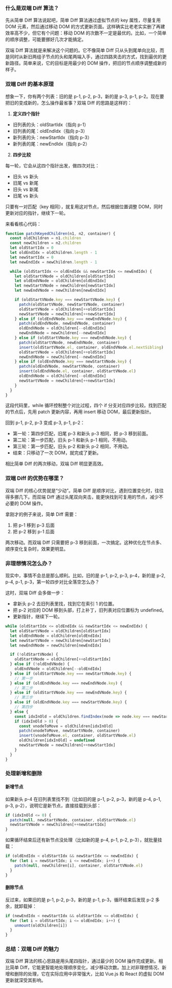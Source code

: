 ### 什么是双端 Diff 算法？

先从简单 Diff 算法说起吧，简单 Diff 算法通过虚拟节点的 key 属性，尽量复用 DOM 元素，然后通过移动 DOM 的方式更新页面。这样确实比老老实实删了再建效率高不少，但它有个问题：移动 DOM 的次数不一定是最优的。比如，一个简单的顺序调整，可能要挪好几次才能搞定。

双端 Diff 算法就是来解决这个问题的。它不像简单 Diff 只从头到尾单向比较，而是同时从新旧两组子节点的头和尾两端入手，通过四路夹击的方式，找到最优的更新路径。简单来说，它的目标是用最少的 DOM 操作，把旧的节点顺序调整成新的样子。



### 双端 Diff 的基本原理

想象一下，你有两个列表：旧的是 p-1, p-2, p-3，新的是 p-3, p-1, p-2。现在要把旧的变成新的，怎么操作最省事？双端 Diff 的思路是这样的：

1. **定义四个指针**

- 旧列表的头：oldStartIdx（指向 p-1）
- 旧列表的尾：oldEndIdx（指向 p-3）
- 新列表的头：newStartIdx（指向 p-3）
- 新列表的尾：newEndIdx（指向 p-2）

2. **四步比较**

每一轮，它会从这四个指针出发，做四次对比：

- 旧头 vs 新头
- 旧尾 vs 新尾
- 旧头 vs 新尾
- 旧尾 vs 新头

只要有一对匹配（key 相同），就复用这对节点，然后根据位置调整 DOM，同时更新对应的指针，继续下一轮。

来看看核心代码：

```js
function patchKeyedChildren(n1, n2, container) {
  const oldChildren = n1.children
  const newChildren = n2.children
  let oldStartIdx = 0
  let oldEndIdx = oldChildren.length - 1
  let newStartIdx = 0
  let newEndIdx = newChildren.length - 1

  while (oldStartIdx <= oldEndIdx && newStartIdx <= newEndIdx) {
    let oldStartVNode = oldChildren[oldStartIdx]
    let oldEndVNode = oldChildren[oldEndIdx]
    let newStartVNode = newChildren[newStartIdx]
    let newEndVNode = newChildren[newEndIdx]

    if (oldStartVNode.key === newStartVNode.key) {
      patch(oldStartVNode, newStartVNode, container)
      oldStartVNode = oldChildren[++oldStartIdx]
      newStartVNode = newChildren[++newStartIdx]
    } else if (oldEndVNode.key === newEndVNode.key) {
      patch(oldEndVNode, newEndVNode, container)
      oldEndVNode = oldChildren[--oldEndIdx]
      newEndVNode = newChildren[--newEndIdx]
    } else if (oldStartVNode.key === newEndVNode.key) {
      patch(oldStartVNode, newEndVNode, container)
      insert(oldStartVNode.el, container, oldEndVNode.el.nextSibling)
      oldStartVNode = oldChildren[++oldStartIdx]
      newEndVNode = newChildren[--newEndIdx]
    } else if (oldEndVNode.key === newStartVNode.key) {
      patch(oldEndVNode, newStartVNode, container)
      insert(oldEndVNode.el, container, oldStartVNode.el)
      oldEndVNode = oldChildren[--oldEndIdx]
      newStartVNode = newChildren[++newStartIdx]
    }
  }
}
```

这段代码里，while 循环控制整个对比过程，四个 if 分支对应四步比较。找到匹配的节点后，先用 patch 更新内容，再用 insert 移动 DOM，最后更新指针。

回到 p-1, p-2, p-3 变成 p-3, p-1, p-2：

- 第一轮：第四步匹配，旧尾 p-3 和新头 p-3 相同，把 p-3 移到前面。
- 第二轮：第一步匹配，旧头 p-1 和新头 p-1 相同，不用动。
- 第三轮：第一步匹配，旧头 p-2 和新头 p-2 相同，不用动。
- 结束：只移动了一次 DOM，就完成了更新。

相比简单 Diff 的两次移动，双端 Diff 明显更高效。



### 双端 Diff 的优势在哪里？

双端 Diff 的核心优势就是“少动”。简单 Diff 是顺序对比，遇到位置变化时，往往得多挪几下。而双端 Diff 通过头尾双向夹击，能更快找到可复用的节点，减少不必要的 DOM 操作。

拿刚才的例子来说，简单 Diff 需要：

1. 把 p-1 移到 p-3 后面
2. 把 p-2 移到 p-1 后面

两次移动。而双端 Diff 只需要把 p-3 移到前面，一次搞定。这种优化在节点多、顺序变化复杂时，效果更明显。



### 非理想情况怎么办？

现实中，事情不会总是那么顺利。比如，旧的是 p-1, p-2, p-3, p-4，新的是 p-2, p-4, p-1, p-3，第一轮四步对比全落空怎么办？

这时，双端 Diff 会多做一步：

- 拿新头 p-2 去旧列表里找，找到它在索引 1 的位置。
- 把 p-2 对应的 DOM 移到头部，打上补丁，旧列表对应位置标为 undefined。
- 更新指针，继续下一轮。

```js
while (oldStartIdx <= oldEndIdx && newStartIdx <= newEndIdx) {
  let oldStartVNode = oldChildren[oldStartIdx]
  let oldEndVNode = oldChildren[oldEndIdx]
  let newStartVNode = newChildren[newStartIdx]
  let newEndVNode = newChildren[newEndIdx]

  if (!oldStartVNode) {
    oldStartVNode = oldChildren[++oldStartIdx]
  } else if (!oldEndVNode) {
    oldEndVNode = oldChildren[--oldEndIdx]
  } else if (oldStartVNode.key === newStartVNode.key) {
    // 第一步
  } else if (oldEndVNode.key === newEndVNode.key) {
    // 第二步
  } else if (oldStartVNode.key === newEndVNode.key) {
    // 第三步
  } else if (oldEndVNode.key === newStartVNode.key) {
    // 第四步
  } else {
    const idxInOld = oldChildren.findIndex(node => node.key === newStartVNode.key)
    if (idxInOld > 0) {
      const vnodeToMove = oldChildren[idxInOld]
      patch(vnodeToMove, newStartVNode, container)
      insert(vnodeToMove.el, container, oldStartVNode.el)
      oldChildren[idxInOld] = undefined
      newStartVNode = newChildren[++newStartIdx]
    }
  }
}
```



### 处理新增和删除

#### 新增节点

如果新头 p-4 在旧列表里找不到（比如旧的是 p-1, p-2, p-3，新的是 p-4, p-1, p-3, p-2），说明它是新节点，直接挂载到头部：

```js
if (idxInOld <= 0) {
  patch(null, newStartVNode, container, oldStartVNode.el)
  newStartVNode = newChildren[++newStartIdx]
}
```

如果循环结束后还有新节点没处理（比如新的是 p-4, p-1, p-2, p-3），就批量挂载：

```js
if (oldEndIdx < oldStartIdx && newStartIdx <= newEndIdx) {
  for (let i = newStartIdx; i <= newEndIdx; i++) {
    patch(null, newChildren[i], container, oldStartVNode.el)
  }
}
```

#### 删除节点

反过来，如果旧的是 p-1, p-2, p-3，新的是 p-1, p-3，循环结束后发现 p-2 多余，就卸载掉：

```js
if (newEndIdx < newStartIdx && oldStartIdx <= oldEndIdx) {
  for (let i = oldStartIdx; i <= oldEndIdx; i++) {
    unmount(oldChildren[i])
  }
}
```



### 总结：双端 Diff 的魅力

双端 Diff 算法的核心思路是用头尾四指针，通过最少的 DOM 操作完成更新。相比简单 Diff，它能更智能地处理顺序变化，减少移动次数。加上对非理想情况、新增和删除的处理，它在实际应用中非常强大，比如 Vue.js 和 React 的虚拟 DOM 更新就深受其影响。